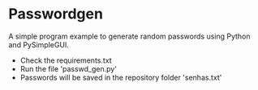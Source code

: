  # Passwordgen
  
A simple program example to generate random passwords using Python and PySimpleGUI. 


- Check the requirements.txt
- Run the file 'passwd_gen.py'
- Passwords will be saved in the repository folder 'senhas.txt'
